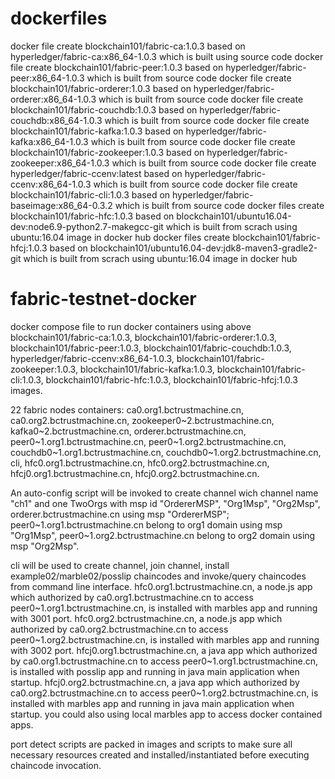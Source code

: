 # dockerfiles
docker file create blockchain101/fabric-ca:1.0.3 based on hyperledger/fabric-ca:x86_64-1.0.3 which is built using source code
docker file create blockchain101/fabric-peer:1.0.3 based on hyperledger/fabric-peer:x86_64-1.0.3 which is built from source code
docker file create blockchain101/fabric-orderer:1.0.3 based on hyperledger/fabric-orderer:x86_64-1.0.3 which is built from source code
docker file create blockchain101/fabric-couchdb:1.0.3 based on hyperledger/fabric-couchdb:x86_64-1.0.3 which is built from source code
docker file create blockchain101/fabric-kafka:1.0.3 based on hyperledger/fabric-kafka:x86_64-1.0.3 which is built from source code
docker file create blockchain101/fabric-zookeeper:1.0.3 based on hyperledger/fabric-zookeeper:x86_64-1.0.3 which is built from source code
docker file create hyperledger/fabric-ccenv:latest based on hyperledger/fabric-ccenv:x86_64-1.0.3 which is built from source code
docker file create blockchain101/fabric-cli:1.0.3 based on  hyperledger/fabric-baseimage:x86_64-0.3.2 which is built from source code
docker files create blockchain101/fabric-hfc:1.0.3 based on blockchain101/ubuntu16.04-dev:node6.9-python2.7-makegcc-git which is built from scrach using ubuntu:16.04 image in docker hub
docker files create blockchain101/fabric-hfcj:1.0.3 based on blockchain101/ubuntu16.04-dev:jdk8-maven3-gradle2-git which is built from scrach using ubuntu:16.04 image in docker hub

# fabric-testnet-docker
docker compose file to run docker containers using above blockchain101/fabric-ca:1.0.3, blockchain101/fabric-orderer:1.0.3, blockchain101/fabric-peer:1.0.3, blockchain101/fabric-couchdb:1.0.3, hyperledger/fabric-ccenv:x86_64-1.0.3, blockchain101/fabric-zookeeper:1.0.3, blockchain101/fabric-kafka:1.0.3, blockchain101/fabric-cli:1.0.3, blockchain101/fabric-hfc:1.0.3, blockchain101/fabric-hfcj:1.0.3 images.

22 fabric nodes containers: ca0.org1.bctrustmachine.cn, ca0.org2.bctrustmachine.cn, zookeeper0~2.bctrustmachine.cn, kafka0~2.bctrustmachine.cn, orderer.bctrustmachine.cn, peer0~1.org1.bctrustmachine.cn, peer0~1.org2.bctrustmachine.cn, couchdb0~1.org1.bctrustmachine.cn, couchdb0~1.org2.bctrustmachine.cn, cli, hfc0.org1.bctrustmachine.cn, hfc0.org2.bctrustmachine.cn, hfcj0.org1.bctrustmachine.cn, hfcj0.org2.bctrustmachine.cn.

An auto-config script will be invoked to create channel wich channel name "ch1" and one TwoOrgs with msp id "OrdererMSP", "Org1Msp", "Org2Msp", 
orderer.bctrustmachine.cn using msp "OrdererMSP"; peer0~1.org1.bctrustmachine.cn belong to org1 domain using msp "Org1Msp", peer0~1.org2.bctrustmachine.cn belong to org2 domain using msp "Org2Msp".

cli will be used to create channel, join channel, install example02/marble02/posslip chaincodes and invoke/query chaincodes from command line interface.
hfc0.org1.bctrustmachine.cn, a node.js app which authorized by ca0.org1.bctrustmachine.cn to access peer0~1.org1.bctrustmachine.cn, is installed with marbles app and running with 3001 port.
hfc0.org2.bctrustmachine.cn, a node.js app which authorized by ca0.org2.bctrustmachine.cn to access peer0~1.org2.bctrustmachine.cn, is installed with marbles app and running with 3002 port.
hfcj0.org1.bctrustmachine.cn, a java app which authorized by ca0.org1.bctrustmachine.cn to access peer0~1.org1.bctrustmachine.cn, is installed with posslip app and running in java main application when startup.
hfcj0.org2.bctrustmachine.cn, a java app which authorized by ca0.org2.bctrustmachine.cn to access peer0~1.org2.bctrustmachine.cn, is installed with marbles app and running in java main application when startup.
you could also using local marbles app to access docker contained apps.

port detect scripts are packed in images and scripts to make sure all necessary resources created and installed/instantiated before executing chaincode invocation.

